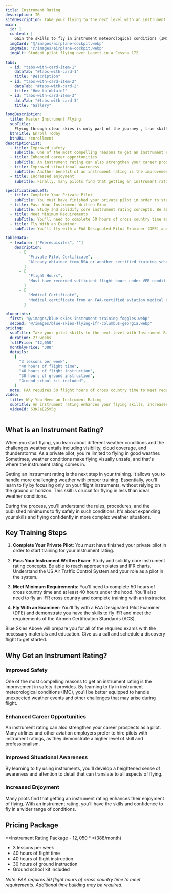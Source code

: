 ```yaml
---
title: Instrument Rating
description: IR
siteDescription: Take your flying to the next level with an Instrument Rating from Blue Skies Above in Lanett, Alabama. Train to fly safely in low-visibility conditions, improve situational awareness, and open doors to commercial aviation careers. Financing available.
main:
  id: 1
  content: |
    Gain the skills to fly in instrument meteorological conditions (IMC) and expand your flying capabilities with our professional instrument rating training in Lanett, Alabama.
  imgCard: "@/images/airplane-cockpit.webp"
  imgMain: "@/images/airplane-cockpit.webp"
  imgAlt: Student pilot flying over Lanett in a Cessna 172

tabs:
  - id: "tabs-with-card-item-1"
    dataTab: "#tabs-with-card-1"
    title: "Description"
  - id: "tabs-with-card-item-2"
    dataTab: "#tabs-with-card-2"
    title: "How to obtain?"
  - id: "tabs-with-card-item-3"
    dataTab: "#tabs-with-card-3"
    title: "Gallery"

longDescription:
  title: Master Instrument Flying
  subTitle: |
    Flying through clear skies is only part of the journey , true skill shines when the weather turns. An Instrument Rating takes you beyond the limits of fair-weather flying and prepares you to navigate safely through clouds, low visibility, and complex airspace using only your instruments. It’s a vital step in becoming a more capable, confident, and career-ready pilot. Whether you're aiming to fly more reliably or take the next step toward commercial aviation, this training sharpens your precision and opens new possibilities. Ready to level up your flying? Enroll today and start your instrument training with Blue Skies Above.
  btnTitle: Enroll Today
  btnURL: /enrollment
descriptionList:
  - title: Improved safety
    subTitle: One of the most compelling reasons to get an instrument rating is the improvement in safety it provides. By learning to fly in instrument meteorological conditions (IMC), you'll be better equipped to handle unexpected weather events and other challenges that may arise during flight. With an instrument rating, you'll be able to fly with greater confidence and proficiency, knowing that you have the skills and knowledge to handle a wider range of situations.
  - title: Enhanced career opportunities
    subTitle: An instrument rating can also strengthen your career prospects as a pilot. Many airlines and other aviation employers prefer to hire pilots with instrument ratings, as they demonstrate a higher level of skill and professionalism. Additionally, an instrument rating may be required for certain types of flying, such as flying for an airline or chartering aircraft.
  - title: Improved situational awareness
    subTitle: Another benefit of an instrument rating is the improvement in situational awareness it provides. By learning to fly using instruments, you'll develop a heightened sense of awareness and attention to detail that can translate to all aspects of flying. This increased awareness can help you make better decisions and react more quickly to changing conditions, leading to safer, more efficient flights.
  - title: Increased enjoyment
    subTitle: Finally, many pilots find that getting an instrument rating enhances their enjoyment of flying. With an instrument rating, you'll have the skills and confidence to fly in a wider range of conditions and environments, allowing you to experience the thrill of flight in a whole new way.

specificationsLeft:
  - title: Complete Your Private Pilot
    subTitle: You must have finished your private pilot in order to start training for your instrument rating.
  - title: Pass Your Instrument Written Exam
    subTitle: Study and solidify core instrument rating concepts. Be able to reach approach plates and IFR charts. Understand the US Air Traffic Control System and your role as a pilot in the system.
  - title: Meet Minimum Requirements
    subTitle: You'll need to complete 50 hours of cross country time and at least 40 hours under the hood. You'll also need to fly an IFR cross country and complete training with an instructor.
  - title: Fly With an Examiner
    subTitle: You'll fly with a FAA Designated Pilot Examiner (DPE) and demonstrate you have the skills to fly IFR and meet the requirements of the Airmen Certification Standards (ACS).

tableData:
  - feature: ["Prerequisites", ""]
    description:
      - [
          "Private Pilot Certificate",
          "Already obtained from BSA or another certified training school",
        ]
      - [
          "Flight Hours",
          "Must have recorded sufficient flight hours under VFR conditions",
        ]
      - [
          "Medical Certificate",
          "Medical certificate from an FAA-certified aviation medical examiner",
        ]

blueprints:
  first: "@/images/blue-skies-instrument-training-foggles.webp"
  second: "@/images/blue-skies-flying-ifr-columbus-georgia.webp"
pricing:
  subTitle: Take your pilot skills to the next level with Instrument Rating
  duration: 27 weeks
  fullPrice: "12,050"
  monthlyPrice: "388"
  details:
    [
      "3 lessons per week",
      "40 hours of flight time",
      "40 hours of flight instruction",
      "30 hours of ground instruction",
      "Ground school kit included",
    ]
  note: FAA requires 50 flight hours of cross country time to meet requirements. Additional time building may be required.
video:
  title: Why You Need an Instrument Rating
  subTitle: An instrument rating enhances your flying skills, increases safety in low-visibility conditions, and opens doors to advanced certifications and career opportunities. Gain the confidence and expertise needed to navigate complex airspace and unpredictable weather with precision.
  videoId: 63KJeE25V5g
---
```


## What is an Instrument Rating?

When you start flying, you learn about different weather conditions and the challenges weather entails including visibility, cloud coverage, and thunderstorms. As a private pilot, you're limited to flying in good weather. Sometimes, weather conditions make flying visually unsafe, and that's where the instrument rating comes in.

Getting an instrument rating is the next step in your training. It allows you to handle more challenging weather with proper training. Essentially, you'll learn to fly by focusing only on your flight instruments, without relying on the ground or horizon. This skill is crucial for flying in less than ideal weather conditions.

During the process, you'll understand the rules, procedures, and the published minimums to fly safely in such conditions. It's about expanding your skills and flying confidently in more complex weather situations.

## Key Training Steps

1. **Complete Your Private Pilot**: You must have finished your private pilot in order to start training for your instrument rating.

2. **Pass Your Instrument Written Exam**: Study and solidify core instrument rating concepts. Be able to reach approach plates and IFR charts. Understand the US Air Traffic Control System and your role as a pilot in the system.

3. **Meet Minimum Requirements**: You'll need to complete 50 hours of cross country time and at least 40 hours under the hood. You'll also need to fly an IFR cross country and complete training with an instructor.

4. **Fly With an Examiner**: You'll fly with a FAA Designated Pilot Examiner (DPE) and demonstrate you have the skills to fly IFR and meet the requirements of the Airmen Certification Standards (ACS).

Blue Skies Above will prepare you for all of the required exams with the necessary materials and education. Give us a call and schedule a discovery flight to get started.

## Why Get an Instrument Rating?

### Improved Safety

One of the most compelling reasons to get an instrument rating is the improvement in safety it provides. By learning to fly in instrument meteorological conditions (IMC), you'll be better equipped to handle unexpected weather events and other challenges that may arise during flight.

### Enhanced Career Opportunities

An instrument rating can also strengthen your career prospects as a pilot. Many airlines and other aviation employers prefer to hire pilots with instrument ratings, as they demonstrate a higher level of skill and professionalism.

### Improved Situational Awareness

By learning to fly using instruments, you'll develop a heightened sense of awareness and attention to detail that can translate to all aspects of flying.

### Increased Enjoyment

Many pilots find that getting an instrument rating enhances their enjoyment of flying. With an instrument rating, you'll have the skills and confidence to fly in a wider range of conditions.

## Pricing Package

**Instrument Rating Package - $12,050** ($388/month)

- 3 lessons per week
- 40 hours of flight time
- 40 hours of flight instruction
- 30 hours of ground instruction
- Ground school kit included

_Note: FAA requires 50 flight hours of cross country time to meet requirements. Additional time building may be required._

